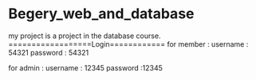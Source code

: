 # Begery_web_and_database
my project is a project in the database course.
==================Login============
for member :
username : 54321
password : 54321

for admin :
username : 12345
password :12345
